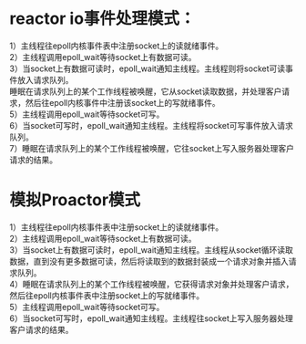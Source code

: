 reactor io事件处理模式：
======
1）主线程往epoll内核事件表中注册socket上的读就绪事件。<br>
2）主线程调用epoll_wait等待socket上有数据可读。<br>
3）当socket上有数据可读时，epoll_wait通知主线程。主线程则将socket可读事件放入请求队列。<br>
睡眠在请求队列上的某个工作线程被唤醒，它从socket读取数据，并处理客户请求，然后往epoll内核事件中注册该socket上的写就绪事件。<br>
5）主线程调用epoll_wait等待socket可写。<br>
6）当socket可写时，epoll_wait通知主线程。主线程将socket可写事件放入请求队列。<br>
7）睡眠在请求队列上的某个工作线程被唤醒，它往socket上写入服务器处理客户请求的结果。<br>

模拟Proactor模式
======

1）主线程往epoll内核事件表中注册socket上的读就绪事件。<br>
2）主线程调用epoll_wait等待socket上有数据可读。<br>
3）当socket上有数据可读时，epoll_wait通知主线程。主线程从socket循环读取数据，直到没有更多数据可读，然后将读取到的数据封装成一个请求对象并插入请求队列。<br>
4）睡眠在请求队列上的某个工作线程被唤醒，它获得请求对象并处理客户请求，然后往epoll内核事件表中注册socket上的写就绪事件。<br>
5）主线程调用epoll_wait等待socket可写。<br>
6）当socket可写时，epoll_wait通知主线程。主线程往socket上写入服务器处理客户请求的结果。<br>